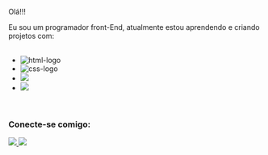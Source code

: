 Olá!!!

Eu sou um programador front-End, atualmente estou aprendendo e criando projetos com:
<br>
<br>
- <img src="https://img.shields.io/badge/HTML5-E34F26?style=for-the-badge&logo=html5&logoColor=white" alt="html-logo"/>
- <img src="https://img.shields.io/badge/CSS3-1572B6?style=for-the-badge&logo=css3&logoColor=white" alt="css-logo"/>
- <img src="https://img.shields.io/badge/JavaScript-F7DF1E?style=for-the-badge&logo=javascript&logoColor=black"/>
- <img src="https://img.shields.io/badge/React-20232A?style=for-the-badge&logo=react&logoColor=61DAFB"/>
<br>



### Conecte-se comigo:
<p>

<a href="https://www.instagram.com/italotambacha/">
<img src="https://img.shields.io/badge/Instagram-E4405F?style=for-the-badge&logo=instagram&logoColor=white"/>

<a/>
<a href="https://www.linkedin.com/in/%C3%ADtalo-tambacha-716a89b4/">
<img src="https://img.shields.io/badge/LinkedIn-0077B5?style=for-the-badge&logo=linkedin&logoColor=white"/>
</a>
</p>


<!--
-->
